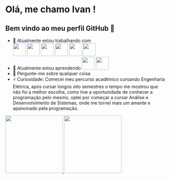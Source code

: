 # Olá, me chamo Ivan ! 
## Bem vindo ao meu perfil GitHub 👋

- 🔭 Atualmente estou trabalhando com <span style="display: inline-block">
     <img style="width: 40px" src="https://cdn.jsdelivr.net/gh/devicons/devicon/icons/php/php-original.svg" />
     <img style="width: 40px" src="https://cdn.jsdelivr.net/gh/devicons/devicon/icons/oracle/oracle-original.svg" />
     <img style="width: 40px" src="https://cdn.jsdelivr.net/gh/devicons/devicon/icons/jquery/jquery-original-wordmark.svg" />
     <img style="width: 40px" src="https://cdn.jsdelivr.net/gh/devicons/devicon/icons/javascript/javascript-original.svg" /> 
     <img style="width: 40px" src="https://cdn.jsdelivr.net/gh/devicons/devicon/icons/html5/html5-original-wordmark.svg" />
     <img style="width: 40px" src="https://cdn.jsdelivr.net/gh/devicons/devicon/icons/css3/css3-original-wordmark.svg" />    
     </span> 
- 🌱 Atualmente estou aprendendo <img style="width: 40px" src="https://cdn.jsdelivr.net/gh/devicons/devicon/icons/react/react-original-wordmark.svg" /> 
                                  <img style="width: 40px" src="https://cdn.jsdelivr.net/gh/devicons/devicon/icons/typescript/typescript-original.svg" />
- 💬 Pergunte-me sobre qualquer coisa
- ⚡ Curiosidade: Comecei meu percurso acadêmico cursando Engenharia Elétrica, após cursar longos oito semestres o tempo me mostrou que não foi a melhor escolha, como tive a oportunidade de conhecer a programação pelo mesmo, optei por começar a cursar Análise e Desenvolvimento de Sistemas, onde me tornei mais um amante e apaixonado pela programação.

<div>
<a href="https://github.com/seu-usuário-aqui">
<img height="180em" src="https://github-readme-stats.vercel.app/api/top-langs/?username=seu-usuário-aqui&layout=compact&langs_count=7&theme=dracula"/>
<img height="180em" src="https://github-readme-stats.vercel.app/api?username=seu-usuário-aqui&show_icons=true&theme=dracula&include_all_commits=true&count_private=true"/>
</div>

          

          




